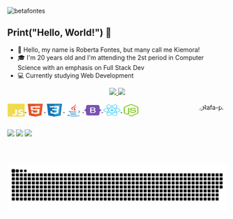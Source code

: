 
<p align=" left"> <img src="https://komarev.com/ghpvc/?username=betafontes&label=Profile%20views&color=0e75b6&style=flat" alt="betafontes" /></p>

## Print("Hello, World!") 👋

- 🥰 Hello, my name is Roberta Fontes, but many call me Kiemora!
- 🎓 I'm 20 years old and I'm attending the 2st period in Computer Science with an emphasis on Full Stack Dev
- 💻 Currently studying Web Development


<div align="center">
 <a href="https://github.com/betafontes">
  <img height="150em" src="https://github-readme-stats.vercel.app/api?username=betafontes&show_icons=true&theme=aura_dark&include_all_commits=true&count_private=true"/>
  <img height="150em" src="https://github-readme-stats.vercel.app/api/top-langs/?username=betafontes&layout=compact&langs_count=7&theme=aura_dark"/>
</div>
<div style="display: inline_block"><br>
  <img align="center" alt="Beta-Js" height="30" width="40" src="https://raw.githubusercontent.com/devicons/devicon/master/icons/javascript/javascript-plain.svg">
  <img align="center" alt="Beta-HTML" height="30" width="40" src="https://raw.githubusercontent.com/devicons/devicon/master/icons/html5/html5-original.svg">
  <img align="center" alt="Beta-CSS" height="30" width="40" src="https://raw.githubusercontent.com/devicons/devicon/master/icons/css3/css3-original.svg">
  <img align="center" alt="Ane-Java" height="30" width="40" src="https://raw.githubusercontent.com/devicons/devicon/master/icons/java/java-original.svg">
    <img align="center" alt="Beta-bootstrap" height="30" width="40" src="https://raw.githubusercontent.com/devicons/devicon/d00d0969292a6569d45b06d3f350f463a0107b0d/icons/bootstrap/bootstrap-plain.svg">
  <img align="center" alt="Beta-React" height="30" width="40" src="https://raw.githubusercontent.com/devicons/devicon/c5378d6c2510ffa0b3e4475af95618a8048d6cf1/icons/react/react-original.svg">
   <img align="center" alt="Beta-NodeJs" height="30" width="40" src="https://raw.githubusercontent.com/devicons/devicon/d00d0969292a6569d45b06d3f350f463a0107b0d/icons/nodejs/nodejs-original.svg">
 <img align="right" alt="Rafa-pic" height="140" style="border-radius:50px;" src="https://i.pinimg.com/564x/a0/e3/0d/a0e30d22332db512d5cdfe38976bd83d.jpg">
 
  ##
 
 <div> 
  
  <a href = "robertafontesds@gmail.com"><img src="https://img.shields.io/badge/-Gmail-%23333?style=for-the-badge&logo=gmail&logoColor=white" target="_blank"></a>
  <a href="https://www.linkedin.com/in/roberta-fontes-3a6256207" target="_blank"><img src="https://img.shields.io/badge/-LinkedIn-%230077B5?style=for-the-badge&logo=linkedin&logoColor=white" target="_blank"></a> 
  <a href="https://www.instagram.com/kiemora20/" target="_blank"><img src="https://img.shields.io/badge/-Instagram-%23E4405F?style=for-the-badge&logo=instagram&logoColor=white" target="_blank"></a>

   
 
  ![Snake animation](https://github.com/betafontes/betafontes/blob/output/github-contribution-grid-snake.svg)
  
</div>
 


